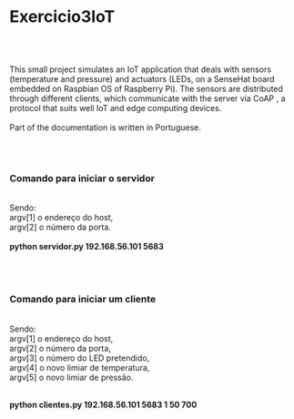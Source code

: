# Exercicio3IoT
 <br> <br>

This small project simulates an IoT application that deals with sensors (temperature and pressure) and actuators (LEDs, on a SenseHat board embedded on Raspbian OS of Raspberry Pi). The sensors are distributed through different clients, which communicate with the server via CoAP , a protocol that suits well IoT and edge computing devices. <br> <br>
Part of the documentation is written in Portuguese.

<br> <br>

<h3>Comando para iniciar o servidor </h3><br>
Sendo:<br>
argv[1] o endereço do host,  <br>
argv[2] o número da porta. <br>
 <br>
<b>python servidor.py   192.168.56.101   5683</b> <br>
 <br> <br> <br>


<h3>Comando para iniciar um cliente </h3><br>
Sendo:<br>
argv[1] o endereço do host,  <br>
argv[2] o número da porta, <br>
argv[3] o número do LED pretendido, <br>
argv[4] o novo limiar de temperatura, <br>
argv[5] o novo limiar de pressão. <br> <br>

<b>python clientes.py   192.168.56.101   5683   1   50   700</b>
